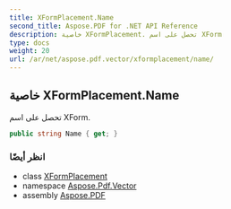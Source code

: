 ```yaml
---
title: XFormPlacement.Name
second_title: Aspose.PDF for .NET API Reference
description: خاصية XFormPlacement. تحصل على اسم XForm
type: docs
weight: 20
url: /ar/net/aspose.pdf.vector/xformplacement/name/
---
```

## خاصية XFormPlacement.Name

تحصل على اسم XForm.

```csharp
public string Name { get; }
```

### انظر أيضًا

* class [XFormPlacement](../)
* namespace [Aspose.Pdf.Vector](../../../aspose.pdf.vector/)
* assembly [Aspose.PDF](../../../)
